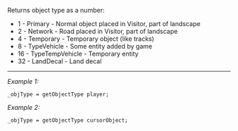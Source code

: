 Returns object type as a number:
* 1 - Primary - Normal object placed in Visitor, part of landscape
* 2 - Network - Road placed in Visitor, part of landscape
* 4 - Temporary - Temporary object (like tracks)
* 8 - TypeVehicle - Some entity added by game
* 16 - TypeTempVehicle - Temporary entity
* 32 - LandDecal - Land decal


---
*Example 1:*
```sqf
_objType = getObjectType player;
```

*Example 2:*
```sqf
_objType = getObjectType cursorObject;
```